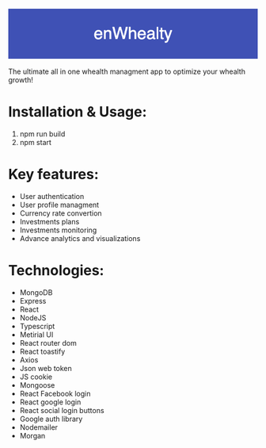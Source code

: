 ![enWhealty Header](assets/enWhealty.png "enWhealty header")

The ultimate all in one whealth managment app to optimize your whealth growth!

# Installation & Usage:

1. npm run build
2. npm start

# Key features:

- User authentication
- User profile managment
- Currency rate convertion
- Investments plans
- Investments monitoring
- Advance analytics and visualizations

# Technologies:

- MongoDB
- Express
- React
- NodeJS
- Typescript
- Metirial UI
- React router dom
- React toastify
- Axios
- Json web token
- JS cookie
- Mongoose
- React Facebook login
- React google login
- React social login buttons
- Google auth library
- Nodemailer
- Morgan